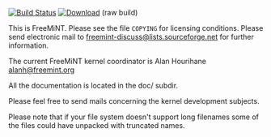[![Build Status](https://travis-ci.org/freemint/freemint.svg?branch=helmut-enhancements)](https://travis-ci.org/freemint/freemint) [![Download](https://api.bintray.com/packages/freemint/freemint/snapshots-helmut-raw/images/download.svg)](https://bintray.com/freemint/freemint/snapshots-helmut-raw/_latestVersion) (raw build)

This is FreeMiNT.  Please see the file `COPYING` for licensing conditions.
Please send electronic mail to <freemint-discuss@lists.sourceforge.net> for
further information.

The current FreeMiNT kernel coordinator is Alan Hourihane
<alanh@freemint.org>

All the documentation is located in the doc/ subdir.

Please feel free to send mails concerning the kernel development subjects.

Please note that if your file system doesn't support long filenames
some of the files could have unpacked with truncated names.
